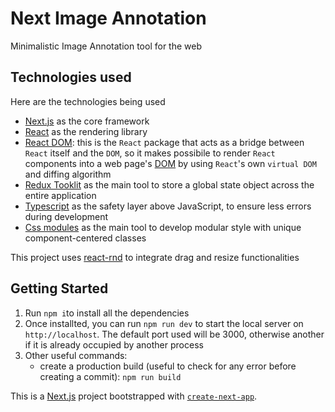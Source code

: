 # Next Image Annotation

Minimalistic Image Annotation tool for the web

## Technologies used

Here are the technologies being used

- [Next.js](https://nextjs.org/) as the core framework
- [React](https://react.dev/) as the rendering library
- [React DOM](https://github.com/facebook/react/tree/main/packages/react-dom): this is the `React` package that acts as a bridge between `React` itself and the `DOM`, so it makes possibile to render `React` components into a web page's [DOM](https://www.w3.org/TR/WD-DOM/introduction.html) by using `React`'s own `virtual DOM` and diffing algorithm
- [Redux Tooklit](https://redux-toolkit.js.org/) as the main tool to store a global state object across the entire application
- [Typescript](https://www.typescriptlang.org/) as the safety layer above JavaScript, to ensure less errors during development
- [Css modules](https://github.com/css-modules/css-modules) as the main tool to develop modular style with unique component-centered classes

This project uses [react-rnd](https://github.com/bokuweb/react-rnd) to integrate drag and resize functionalities

## Getting Started

1. Run `npm i`to install all the dependencies
2. Once installted, you can run `npm run dev` to start the local server on `http://localhost`. The default port used will be 3000, otherwise another if it is already occupied by another process
3. Other useful commands:
   - create a production build (useful to check for any error before creating a commit): `npm run build`

This is a [Next.js](https://nextjs.org/) project bootstrapped with [`create-next-app`](https://github.com/vercel/next.js/tree/canary/packages/create-next-app).
